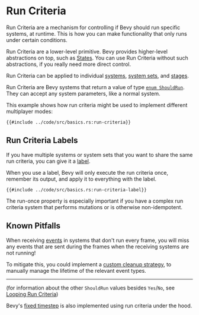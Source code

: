 # Run Criteria

Run Criteria are a mechanism for controlling if Bevy should run specific
systems, at runtime. This is how you can make functionality that only runs
under certain conditions.

Run Criteria are a lower-level primitive. Bevy provides higher-level
abstractions on top, such as [States](./states.md). You can use Run Criteria
without such abstractions, if you really need more direct control.

Run Criteria can be applied to individual [systems](./systems.md), [system
sets](./system-sets.md), and [stages](./stages.md).

Run Criteria are Bevy systems that return a value of type [`enum
ShouldRun`](https://docs.rs/bevy/0.5.0/bevy/ecs/schedule/enum.ShouldRun.html).
They can accept any system parameters, like a normal system.

This example shows how run criteria might be used to implement different
multiplayer modes:

```rust,no_run,noplayground
{{#include ../code/src/basics.rs:run-criteria}}
```

## Run Criteria Labels

If you have multiple systems or system sets that you want to share the same
run criteria, you can give it a [label](./labels.md).

When you use a label, Bevy will only execute the run criteria once, remember
its output, and apply it to everything with the label.

```rust,no_run,noplayground
{{#include ../code/src/basics.rs:run-criteria-label}}
```

The run-once property is especially important if you have a complex run
criteria system that performs mutations or is otherwise non-idempotent.

## Known Pitfalls

When receiving [events](./events.md) in systems that don't run every frame,
you will miss any events that are sent during the frames when the receiving
systems are not running!

To mitigate this, you could implement a [custom cleanup
strategy](../patterns/manual-event-clear.md), to manually manage the lifetime
of the relevant event types.

---

(for information about the other `ShouldRun` values besides `Yes`/`No`, see
[Looping Run Criteria](./run-criteria-loop.md))

Bevy's [fixed timestep](../features/fixed-timestep.md) is also implemented
using run criteria under the hood.

